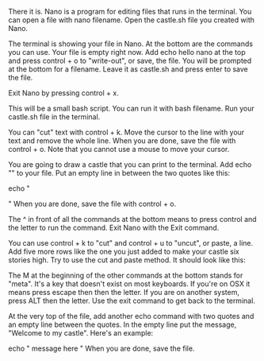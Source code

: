 There it is. Nano is a program for editing files that runs in the terminal. You can open a file with nano filename. Open the castle.sh file you created with Nano.


The terminal is showing your file in Nano. At the bottom are the commands you can use. Your file is empty right now. Add echo hello nano at the top and press control + o to "write-out", or save, the file. You will be prompted at the bottom for a filename. Leave it as castle.sh and press enter to save the file.


Exit Nano by pressing control + x.


This will be a small bash script. You can run it with bash filename. Run your castle.sh file in the terminal.


You can "cut" text with control + k. Move the cursor to the line with your text and remove the whole line. When you are done, save the file with control + o. Note that you cannot use a mouse to move your cursor.



You are going to draw a castle that you can print to the terminal. Add echo "" to your file. Put an empty line in between the two quotes like this:

echo "

"
When you are done, save the file with control + o.



The ^ in front of all the commands at the bottom means to press control and the letter to run the command. Exit Nano with the Exit command.


You can use control + k to "cut" and control + u to "uncut", or paste, a line. Add five more rows like the one you just added to make your castle six stories high. Try to use the cut and paste method. It should look like this:



The M at the beginning of the other commands at the bottom stands for "meta". It's a key that doesn't exist on most keyboards. If you're on OSX it means press escape then then the letter. If you are on another system, press ALT then the letter. Use the exit command to get back to the terminal.



At the very top of the file, add another echo command with two quotes and an empty line between the quotes. In the empty line put the message, "Welcome to my castle". Here's an example:

echo "
message here
"
When you are done, save the file.